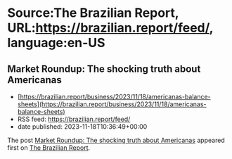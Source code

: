 # Source:The Brazilian Report, URL:https://brazilian.report/feed/, language:en-US

## Market Roundup: The shocking truth about Americanas
 - [https://brazilian.report/business/2023/11/18/americanas-balance-sheets](https://brazilian.report/business/2023/11/18/americanas-balance-sheets)
 - RSS feed: https://brazilian.report/feed/
 - date published: 2023-11-18T10:36:49+00:00

<p>The post <a href="https://brazilian.report/business/2023/11/18/americanas-balance-sheets/" rel="nofollow">Market Roundup: The shocking truth about Americanas</a> appeared first on <a href="https://brazilian.report" rel="nofollow">The Brazilian Report</a>.</p>

